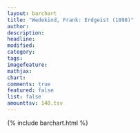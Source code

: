```yaml
---
layout: barchart
title: "Wedekind, Frank: Erdgeist (1898)"
author:
description:
headline:
modified:
category:
tags:
imagefeature: 
mathjax: 
chart: 
comments: true
featured: false
list: false
amounttsv: 140.tsv
---
```

{% include barchart.html %}
